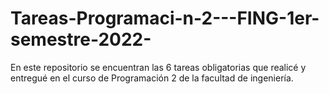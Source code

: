 # Tareas-Programaci-n-2---FING-1er-semestre-2022-

En este repositorio se encuentran las 6 tareas obligatorias que realicé y entregué en el curso de Programación 2 de la facultad de ingeniería.
